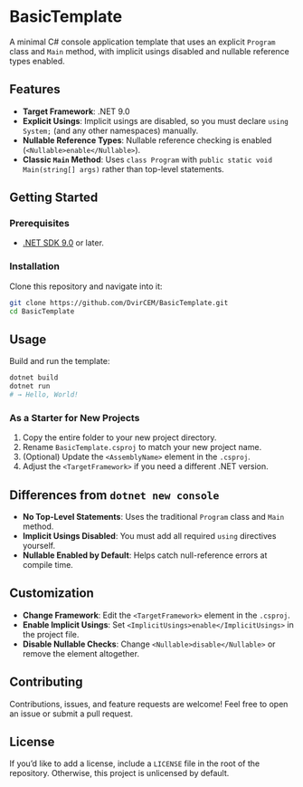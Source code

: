 # BasicTemplate

A minimal C# console application template that uses an explicit `Program` class and `Main` method, with implicit usings disabled and nullable reference types enabled.

## Features

- **Target Framework**: .NET 9.0  
- **Explicit Usings**: Implicit usings are disabled, so you must declare `using System;` (and any other namespaces) manually.  
- **Nullable Reference Types**: Nullable reference checking is enabled (`<Nullable>enable</Nullable>`).  
- **Classic `Main` Method**: Uses `class Program` with `public static void Main(string[] args)` rather than top-level statements.

## Getting Started

### Prerequisites

- [.NET SDK 9.0](https://dotnet.microsoft.com/download) or later.

### Installation

Clone this repository and navigate into it:

```bash
git clone https://github.com/DvirCEM/BasicTemplate.git
cd BasicTemplate
```

## Usage

Build and run the template:

```bash
dotnet build
dotnet run
# → Hello, World!
```

### As a Starter for New Projects

1. Copy the entire folder to your new project directory.
2. Rename `BasicTemplate.csproj` to match your new project name.
3. (Optional) Update the `<AssemblyName>` element in the `.csproj`.
4. Adjust the `<TargetFramework>` if you need a different .NET version.

## Differences from `dotnet new console`

* **No Top-Level Statements**: Uses the traditional `Program` class and `Main` method.
* **Implicit Usings Disabled**: You must add all required `using` directives yourself.
* **Nullable Enabled by Default**: Helps catch null-reference errors at compile time.

## Customization

* **Change Framework**: Edit the `<TargetFramework>` element in the `.csproj`.
* **Enable Implicit Usings**: Set `<ImplicitUsings>enable</ImplicitUsings>` in the project file.
* **Disable Nullable Checks**: Change `<Nullable>disable</Nullable>` or remove the element altogether.

## Contributing

Contributions, issues, and feature requests are welcome! Feel free to open an issue or submit a pull request.

## License

If you’d like to add a license, include a `LICENSE` file in the root of the repository. Otherwise, this project is unlicensed by default.